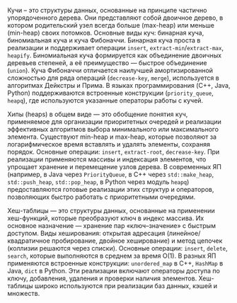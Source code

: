 Кучи – это структуры данных, основанные на принципе частично упорядоченного дерева. Они представляют собой двоичное дерево, в котором родительский узел всегда больше (max-heap) или меньше (min-heap) своих потомков. Основные виды куч: бинарная куча, биномиальная куча и куча Фибоначчи. Бинарная куча проста в реализации и поддерживает операции `insert`, `extract-min`/`extract-max`, `heapify`. Биномиальная куча формируется как объединение двоичных деревьев степеней, а её преимущество — быстрое объединение (`union`). Куча Фибоначчи отличается наилучшей амортизированной сложностью для ряда операций (`decrease-key`, `merge`), используется в алгоритмах Дейкстры и Прима. В языках программирования (C++, Java, Python) поддерживаются встроенные конструкции (`priority_queue`, `heapq`), где используются указанные операторы работы с кучей.

Хипы (heaps) в общем виде — это обобщение понятия куч, применяемое для организации приоритетных очередей и реализации эффективных алгоритмов выбора минимального или максимального элемента. Существуют min-heap и max-heap, которые позволяют за логарифмическое время вставлять и удалять элементы, сохраняя порядок. Основные операции: `insert`, `extract-root`, `decrease-key`. При реализации применяются массивы и индексация элементов, что упрощает хранение и перемещение узлов дерева. В современных ЯП (например, в Java через `PriorityQueue`, в C++ через `std::make_heap`, `std::push_heap`, `std::pop_heap`, в Python через модуль `heapq`) предоставляются готовые реализации этих структур и операторов, позволяющих быстро работать с приоритетными очередями.

Хеш-таблицы — это структуры данных, основанные на применении хеш-функций, которые преобразуют ключ в индекс массива. Их основное назначение — хранение пар «ключ–значение» с быстрым доступом. Виды хеширования: открытая адресация (линейное/квадратичное пробирование, двойное хеширование) и метод цепочек (коллизии решаются через списки). Основные операции: `insert`, `delete`, `search`, которые выполняются в среднем за время O(1). В разных ЯП применяются встроенные конструкции: `unordered_map` в C++, `HashMap` в Java, `dict` в Python. Эти реализации включают операторы доступа по ключу, добавления, удаления и проверки наличия элементов. Хеш-таблицы широко используются при реализации баз данных, кэшей и множеств.



